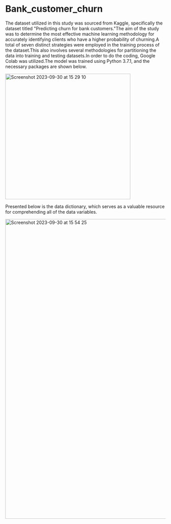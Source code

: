# Bank_customer_churn

The dataset utilized in this study was sourced from Kaggle, specifically the dataset titled "Predicting churn for bank customers."The aim of the study was to determine the most effective machine learning methodology for accurately identifying clients who have a higher probability of churning.A total of seven distinct strategies were employed in the training process of the dataset.This also involves several methodologies for partitioning the data into training and testing datasets.In order to do the coding, Google Colab was utilized.The model was trained using Python 3.7.1, and the necessary packages are shown below.


<img width="393" alt="Screenshot 2023-09-30 at 15 29 10" src="https://github.com/MariyaJoseChirathalakkel/Bank_customer_churn/assets/57436144/d39991e9-1bf3-40f1-8bc4-2d6a8ccec086">

Presented below is the data dictionary, which serves as a valuable resource for comprehending all of the data variables.

<img width="938" alt="Screenshot 2023-09-30 at 15 54 25" src="https://github.com/MariyaJoseChirathalakkel/Bank_customer_churn/assets/57436144/9e52f49a-1edb-43b7-9c5b-fd37af9fc7ba">
